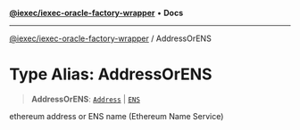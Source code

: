 [**@iexec/iexec-oracle-factory-wrapper**](../README.md) • **Docs**

***

[@iexec/iexec-oracle-factory-wrapper](../globals.md) / AddressOrENS

# Type Alias: AddressOrENS

> **AddressOrENS**: [`Address`](Address.md) \| [`ENS`](ENS.md)

ethereum address or ENS name (Ethereum Name Service)
